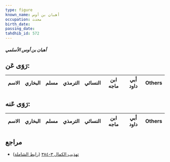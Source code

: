 ```yaml
---
type: figure
known_name: أهبان بن أوس
occupation: محدث
birth_date:
passing_date:
tahdhib_id: 572
---
```

##### أهبان بن أوس الأسلمي

## رَوَى عَن:
| الاسم | البخاري | مسلم | الترمذي | النسائي | ابن ماجه | أبي داود | Others |
| ----- | ------- | ---- | ------- | ------- | -------- | -------- | ------ |
## رَوَى عَنه:
| الاسم | البخاري | مسلم | الترمذي | النسائي | ابن ماجه | أبي داود | Others |
| ----- | ------- | ---- | ------- | ------- | -------- | -------- | ------ |
## مراجع
- [تهذيب الكمال ٣-٣٨٤](obsidian://open?vault=Tahdhib-al-Kamal&file=Figures/٥٧٢-أهبان%20بن%20أوس%20الأسلمي) ([رابط الشاملة](https://shamela.ws/book/3722/1398))